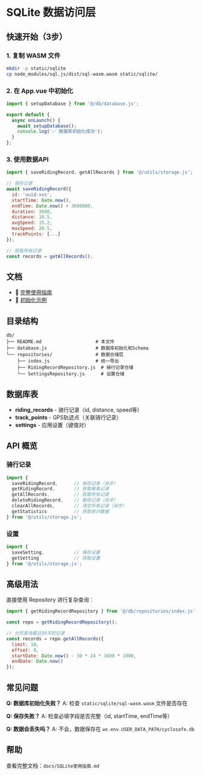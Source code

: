 # SQLite 数据访问层

## 快速开始（3步）

### 1. 复制 WASM 文件

```bash
mkdir -p static/sqlite
cp node_modules/sql.js/dist/sql-wasm.wasm static/sqlite/
```

### 2. 在 App.vue 中初始化

```javascript
import { setupDatabase } from '@/db/database.js';

export default {
  async onLaunch() {
    await setupDatabase();
    console.log('✅ 数据库初始化成功');
  }
};
```

### 3. 使用数据API

```javascript
import { saveRidingRecord, getAllRecords } from '@/utils/storage.js';

// 保存记录
await saveRidingRecord({
  id: 'uuid-xxx',
  startTime: Date.now(),
  endTime: Date.now() + 3600000,
  duration: 3600,
  distance: 10.5,
  avgSpeed: 15.2,
  maxSpeed: 28.5,
  trackPoints: [...]
});

// 获取所有记录
const records = getAllRecords();
```

## 文档

- 📘 [完整使用指南](../docs/SQLite使用指南.md)
- 🚀 [初始化示例](../docs/数据库初始化示例.md)

## 目录结构

```
db/
├── README.md                    # 本文件
├── database.js                  # 数据库初始化和Schema
└── repositories/                # 数据仓储层
    ├── index.js                 # 统一导出
    ├── RidingRecordRepository.js  # 骑行记录仓储
    └── SettingsRepository.js      # 设置仓储
```

## 数据库表

- **riding_records** - 骑行记录（id, distance, speed等）
- **track_points** - GPS轨迹点（关联骑行记录）
- **settings** - 应用设置（键值对）

## API 概览

### 骑行记录

```javascript
import {
  saveRidingRecord,      // 保存记录（异步）
  getRidingRecord,       // 获取单条记录
  getAllRecords,         // 获取所有记录
  deleteRidingRecord,    // 删除记录（异步）
  clearAllRecords,       // 清空所有记录（异步）
  getStatistics          // 获取统计数据
} from '@/utils/storage.js';
```

### 设置

```javascript
import {
  saveSetting,           // 保存设置
  getSetting             // 获取设置
} from '@/utils/storage.js';
```

## 高级用法

直接使用 Repository 进行复杂查询：

```javascript
import { getRidingRecordRepository } from '@/db/repositories/index.js';

const repo = getRidingRecordRepository();

// 分页查询最近30天的记录
const records = repo.getAllRecords({
  limit: 10,
  offset: 0,
  startDate: Date.now() - 30 * 24 * 3600 * 1000,
  endDate: Date.now()
});
```

## 常见问题

**Q: 数据库初始化失败？**
A: 检查 `static/sqlite/sql-wasm.wasm` 文件是否存在

**Q: 保存失败？**
A: 检查必填字段是否完整（id, startTime, endTime等）

**Q: 数据会丢失吗？**
A: 不会，数据保存在 `wx.env.USER_DATA_PATH/cyclosafe.db`

## 帮助

查看完整文档：`docs/SQLite使用指南.md`
